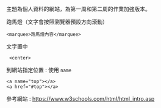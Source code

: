 主題為個人資料的網站，為第一周和第二周的作業加強版本。


跑馬燈（文字會按照瀏覽器預設方向滾動）
```
<marquee>跑馬燈內容</marquee>
```

文字置中
```
 <center>
 ```
 
到網站指定位置 : 使用 `name`
```
<a name="top"></a>
<a href="#top"></a>
```

參考網站 : https://www.w3schools.com/html/html_intro.asp
